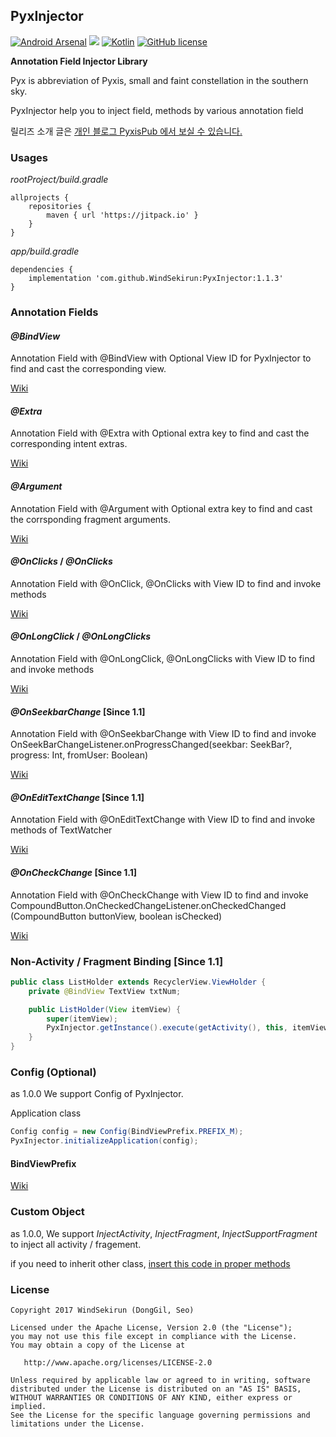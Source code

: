 ## PyxInjector
[![Android Arsenal](https://img.shields.io/badge/Android%20Arsenal-PyxInjector-brightgreen.svg?style=flat)](https://android-arsenal.com/details/1/6362) [![](https://jitpack.io/v/WindSekirun/PyxInjector.svg)](https://jitpack.io/#WindSekirun/PyxInjector) [![Kotlin](https://img.shields.io/badge/kotlin-1.1.4-blue.svg)](http://kotlinlang.org) [![GitHub license](https://img.shields.io/badge/license-Apache%20License%202.0-blue.svg?style=flat)](http://www.apache.org/licenses/LICENSE-2.0) 


**Annotation Field Injector Library**

Pyx is abbreviation of Pyxis, small and faint constellation in the southern sky.

PyxInjector help you to inject field, methods by various annotation field

릴리즈 소개 글은 [개인 블로그 PyxisPub 에서 보실 수 있습니다.](https://blog.uzuki.live/pyxinjector-dependency-injections/)

### Usages

*rootProject/build.gradle*
```	
allprojects {
    repositories {
	    maven { url 'https://jitpack.io' }
    }
}
```

*app/build.gradle*
```
dependencies {
    implementation 'com.github.WindSekirun:PyxInjector:1.1.3'
}
```

### Annotation Fields

#### *@BindView*
Annotation Field with @BindView with Optional View ID for PyxInjector to find and cast the corresponding view.

[Wiki](https://github.com/WindSekirun/PyxInjector/wiki/@BindView)

#### *@Extra*
Annotation Field with @Extra with Optional extra key to find and cast the corresponding intent extras.

[Wiki](https://github.com/WindSekirun/PyxInjector/wiki/@Extra)

#### *@Argument*
Annotation Field with @Argument with Optional extra key to find and cast the corrsponding fragment arguments.

[Wiki](https://github.com/WindSekirun/PyxInjector/wiki/@Argument)

#### *@OnClicks* / *@OnClicks*
Annotation Field with @OnClick, @OnClicks with View ID to find and invoke methods

[Wiki](https://github.com/WindSekirun/PyxInjector/wiki/@OnClick---@OnClicks)

#### *@OnLongClick* / *@OnLongClicks*
Annotation Field with @OnLongClick, @OnLongClicks with View ID to find and invoke methods

[Wiki](https://github.com/WindSekirun/PyxInjector/wiki/@OnLongClick---@OnLongClicks)

#### *@OnSeekbarChange* [Since 1.1]
Annotation Field with @OnSeekbarChange with View ID to find and invoke OnSeekBarChangeListener.onProgressChanged(seekbar: SeekBar?, progress: Int, fromUser: Boolean)

[Wiki](https://github.com/WindSekirun/PyxInjector/wiki/@OnSeekbarChange)

#### *@OnEditTextChange* [Since 1.1]
Annotation Field with @OnEditTextChange with View ID to find and invoke methods of TextWatcher

[Wiki](https://github.com/WindSekirun/PyxInjector/wiki/@OnEditTextChange)

#### *@OnCheckChange* [Since 1.1]
Annotation Field with @OnCheckChange with View ID to find and invoke CompoundButton.OnCheckedChangeListener.onCheckedChanged (CompoundButton buttonView, boolean isChecked)

[Wiki](https://github.com/WindSekirun/PyxInjector/wiki/@OnCheckChange)

### Non-Activity / Fragment Binding [Since 1.1]

```Java
public class ListHolder extends RecyclerView.ViewHolder {
    private @BindView TextView txtNum;

    public ListHolder(View itemView) {
        super(itemView);
        PyxInjector.getInstance().execute(getActivity(), this, itemView);
    }
}
```

### Config (Optional)
as 1.0.0 We support Config of PyxInjector.

Application class
```Java
Config config = new Config(BindViewPrefix.PREFIX_M);
PyxInjector.initializeApplication(config);
```

#### BindViewPrefix
[Wiki](https://github.com/WindSekirun/PyxInjector/wiki/[Config]-BindViewPrefix) 

### Custom Object
as 1.0.0, We support *InjectActivity*, *InjectFragment*, *InjectSupportFragment* to inject all activity / fragement.

if you need to inherit other class, [insert this code in proper methods](https://github.com/WindSekirun/PyxInjector/wiki/[Execute]-Custom-Object)

### License 
```
Copyright 2017 WindSekirun (DongGil, Seo)

Licensed under the Apache License, Version 2.0 (the "License");
you may not use this file except in compliance with the License.
You may obtain a copy of the License at

   http://www.apache.org/licenses/LICENSE-2.0

Unless required by applicable law or agreed to in writing, software
distributed under the License is distributed on an "AS IS" BASIS,
WITHOUT WARRANTIES OR CONDITIONS OF ANY KIND, either express or implied.
See the License for the specific language governing permissions and
limitations under the License.
```
